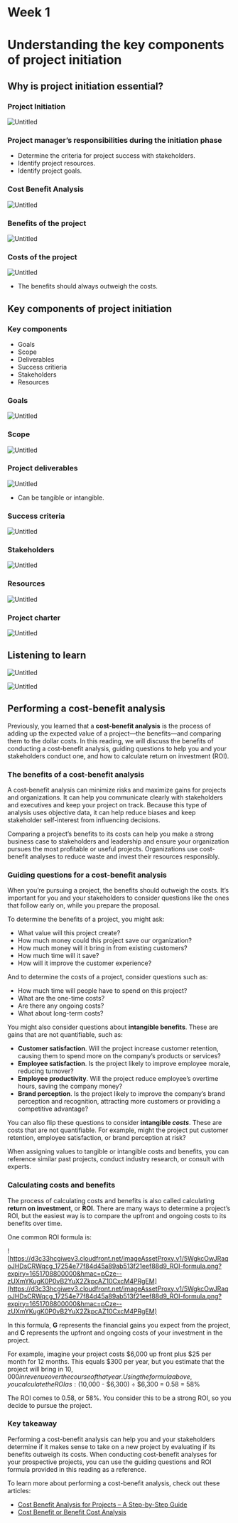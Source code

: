 # Week 1

# Understanding the key components of project initiation

## Why is project initiation essential?

### Project Initiation

![Untitled](images/Untitled.png)

### Project manager’s responsibilities during the initiation phase

- Determine the criteria for project success with stakeholders.
- Identify project resources.
- Identify project goals.

### Cost Benefit Analysis

![Untitled](images/Untitled%201.png)

### Benefits of the project

![Untitled](images/Untitled%202.png)

### Costs of the project

![Untitled](images/Untitled%203.png)

- The benefits should always outweigh the costs.

## Key components of project initiation

### Key components

- Goals
- Scope
- Deliverables
- Success critieria
- Stakeholders
- Resources

### Goals

![Untitled](images/Untitled%204.png)

### Scope

![Untitled](images/Untitled%205.png)

### Project deliverables

![Untitled](images/Untitled%206.png)

- Can be tangible or intangible.

### Success criteria

![Untitled](images/Untitled%207.png)

### Stakeholders

![Untitled](images/Untitled%208.png)

### Resources

![Untitled](images/Untitled%209.png)

### Project charter

![Untitled](images/Untitled%2010.png)

## Listening to learn

![Untitled](images/Untitled%2011.png)

![Untitled](images/Untitled%2012.png)

## Performing a cost-benefit analysis

Previously, you learned that a **cost-benefit analysis** is the process of adding up the expected value of a project—the benefits—and comparing them to the dollar costs. In this reading, we will discuss the benefits of conducting a cost-benefit analysis, guiding questions to help you and your stakeholders conduct one, and how to calculate return on investment (ROI).

### **The benefits of a cost-benefit analysis**

A cost-benefit analysis can minimize risks and maximize gains for projects and organizations. It can help you communicate clearly with stakeholders and executives and keep your project on track. Because this type of analysis uses objective data, it can help reduce biases and keep stakeholder self-interest from influencing decisions.

Comparing a project’s benefits to its costs can help you make a strong business case to stakeholders and leadership and ensure your organization pursues the most profitable or useful projects. Organizations use cost-benefit analyses to reduce waste and invest their resources responsibly.

### **Guiding questions for a cost-benefit analysis**

When you’re pursuing a project, the benefits should outweigh the costs. It’s important for you and your stakeholders to consider questions like the ones that follow early on, while you prepare the proposal.

To determine the benefits of a project, you might ask:

- What value will this project create?
- How much money could this project save our organization?
- How much money will it bring in from existing customers?
- How much time will it save?
- How will it improve the customer experience?

And to determine the costs of a project, consider questions such as:

- How much time will people have to spend on this project?
- What are the one-time costs?
- Are there any ongoing costs?
- What about long-term costs?

You might also consider questions about **intangible benefits**. These are gains that are not quantifiable, such as:

- **Customer satisfaction**. Will the project increase customer retention, causing them to spend more on the company’s products or services?
- **Employee satisfaction**. Is the project likely to improve employee morale, reducing turnover?
- **Employee productivity**. Will the project reduce employee’s overtime hours, saving the company money?
- **Brand perception**. Is the project likely to improve the company’s brand perception and recognition, attracting more customers or providing a competitive advantage?

You can also flip these questions to consider **intangible *costs***. These are costs that are not quantifiable. For example, might the project put customer retention, employee satisfaction, or brand perception at risk?

When assigning values to tangible or intangible costs and benefits, you can reference similar past projects, conduct industry research, or consult with experts.

### **Calculating costs and benefits**

The process of calculating costs and benefits is also called calculating **return on investment**, or **ROI**. There are many ways to determine a project’s ROI, but the easiest way is to compare the upfront and ongoing costs to its benefits over time.

One common ROI formula is:

![https://d3c33hcgiwev3.cloudfront.net/imageAssetProxy.v1/5WgkcOwJRaqoJHDsCRWqcg_17254e77f84d45a89ab513f21eef88d9_ROI-formula.png?expiry=1651708800000&hmac=pCze--zUXmYKugK0P0vB2YuX2ZkpcAZ10CxcM4PRgEM](https://d3c33hcgiwev3.cloudfront.net/imageAssetProxy.v1/5WgkcOwJRaqoJHDsCRWqcg_17254e77f84d45a89ab513f21eef88d9_ROI-formula.png?expiry=1651708800000&hmac=pCze--zUXmYKugK0P0vB2YuX2ZkpcAZ10CxcM4PRgEM)

In this formula, **G** represents the financial gains you expect from the project, and **C** represents the upfront and ongoing costs of your investment in the project.

For example, imagine your project costs $6,000 up front plus $25 per month for 12 months. This equals $300 per year, but you estimate that the project will bring in $10,000 in revenue over the course of that year. Using the formula above, you calculate the ROI as: ($10,000 - $6,300) ÷ $6,300 = 0.58 = 58%

The ROI comes to 0.58, or 58%. You consider this to be a strong ROI, so you decide to pursue the project.

### **Key takeaway**

Performing a cost-benefit analysis can help you and your stakeholders determine if it makes sense to take on a new project by evaluating if its benefits outweigh its costs. When conducting cost-benefit analyses for your prospective projects, you can use the guiding questions and ROI formula provided in this reading as a reference.

To learn more about performing a cost-benefit analysis, check out these articles:

- [Cost Benefit Analysis for Projects – A Step-by-Step Guide](https://www.projectmanager.com/blog/cost-benefit-analysis-for-projects-a-step-by-step-guide)
- [Cost Benefit or Benefit Cost Analysis](https://pmstudycircle.com/2012/07/cost-benefit-or-benefit-cost-analysis/)
